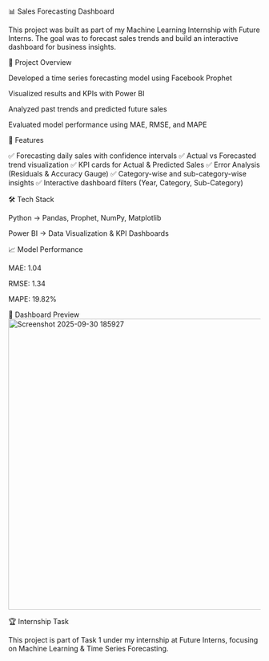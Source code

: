 📊 Sales Forecasting Dashboard

This project was built as part of my Machine Learning Internship with Future Interns.
The goal was to forecast sales trends and build an interactive dashboard for business insights.

🚀 Project Overview

Developed a time series forecasting model using Facebook Prophet

Visualized results and KPIs with Power BI

Analyzed past trends and predicted future sales

Evaluated model performance using MAE, RMSE, and MAPE

📂 Features

✅ Forecasting daily sales with confidence intervals
✅ Actual vs Forecasted trend visualization
✅ KPI cards for Actual & Predicted Sales
✅ Error Analysis (Residuals & Accuracy Gauge)
✅ Category-wise and sub-category-wise insights
✅ Interactive dashboard filters (Year, Category, Sub-Category)

🛠️ Tech Stack

Python → Pandas, Prophet, NumPy, Matplotlib

Power BI → Data Visualization & KPI Dashboards

📈 Model Performance

MAE: 1.04

RMSE: 1.34

MAPE: 19.82%

📸 Dashboard Preview
<img width="1014" height="580" alt="Screenshot 2025-09-30 185927" src="https://github.com/user-attachments/assets/af720254-bcdb-42ab-ac4c-a504fcbd7ce7" />




🏆 Internship Task

This project is part of Task 1 under my internship at Future Interns, focusing on Machine Learning & Time Series Forecasting.
